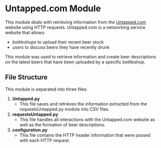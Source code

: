 # Untapped.com Module

This module deals with retrieving information from the [Untapped.com](https://untappd.com/) website using HTTP requests. Untapped.com is a networking service website that allows:
* *bottleshops* to upload their recent beer stock 
* *users* to discuss beers they have recently drunk

This module was used to retrieve information and create beer descriptions on the latest beers that have been uploaded by a specific bottleshop.

## File Structure

This module is separated into three files:

1. **Untapped.py**
    * This file saves and retrieves the information extracted from the requestsUntapped.py module into CSV files.
2. **requestsUntapped.py**
    * This file handles all interactions with the Untapped.com website as well as the formation of beer descriptions.
3. **configuration.py**
    * This file contains the HTTP header information that were passed with each HTTP request.  